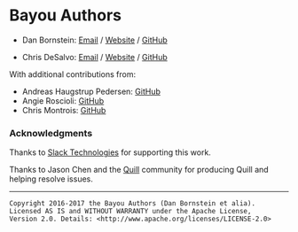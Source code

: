 Bayou Authors
=============

* Dan Bornstein:
  [Email](mailto:danfuzz@milk.com) /
  [Website](http://milk.com/) /
  [GitHub](https://github.com/danfuzz)

* Chris DeSalvo:
  [Email](mailto:chris@desalvo.org) /
  [Website](https://desalvo.org/) /
  [GitHub](https://github.com/meantime)

With additional contributions from:

* Andreas Haugstrup Pedersen: [GitHub](https://github.com/haugstrup)
* Angie Roscioli: [GitHub](https://github.com/ainjii)
* Chris Montrois: [GitHub](https://github.com/montlebalm)

### Acknowledgments

Thanks to [Slack Technologies](https://slack.com/) for supporting this work.

Thanks to Jason Chen and the [Quill](https://quilljs.com/) community for
producing Quill and helping resolve issues.

- - - - - - - - - -

```
Copyright 2016-2017 the Bayou Authors (Dan Bornstein et alia).
Licensed AS IS and WITHOUT WARRANTY under the Apache License,
Version 2.0. Details: <http://www.apache.org/licenses/LICENSE-2.0>
```
